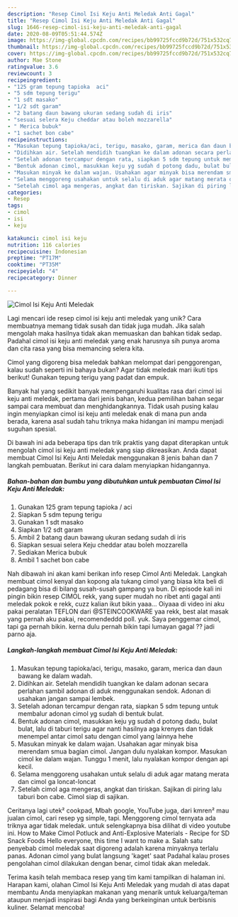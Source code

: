 ```yaml
---
description: "Resep Cimol Isi Keju Anti Meledak Anti Gagal"
title: "Resep Cimol Isi Keju Anti Meledak Anti Gagal"
slug: 1646-resep-cimol-isi-keju-anti-meledak-anti-gagal
date: 2020-08-09T05:51:44.574Z
image: https://img-global.cpcdn.com/recipes/bb99725fccd9b72d/751x532cq70/cimol-isi-keju-anti-meledak-foto-resep-utama.jpg
thumbnail: https://img-global.cpcdn.com/recipes/bb99725fccd9b72d/751x532cq70/cimol-isi-keju-anti-meledak-foto-resep-utama.jpg
cover: https://img-global.cpcdn.com/recipes/bb99725fccd9b72d/751x532cq70/cimol-isi-keju-anti-meledak-foto-resep-utama.jpg
author: Mae Stone
ratingvalue: 3.6
reviewcount: 3
recipeingredient:
- "125 gram tepung tapioka  aci"
- "5 sdm tepung terigu"
- "1 sdt masako"
- "1/2 sdt garam"
- "2 batang daun bawang ukuran sedang sudah di iris"
- "sesuai selera Keju cheddar atau boleh mozzarella"
- " Merica bubuk"
- "1 sachet bon cabe"
recipeinstructions:
- "Masukan tepung tapioka/aci, terigu, masako, garam, merica dan daun bawang ke dalam wadah."
- "Didihkan air. Setelah mendidih tuangkan ke dalam adonan secara perlahan sambil adonan di aduk menggunakan sendok. Adonan di usahakan jangan sampai lembek."
- "Setelah adonan tercampur dengan rata, siapkan 5 sdm tepung untuk membalur adonan cimol yg sudah di bentuk bulat."
- "Bentuk adonan cimol, masukkan keju yg sudah d potong dadu, bulat bulat, lalu di taburi terigu agar nanti hasilnya aga krenyes dan tidak menempel antar cimol satu dengan cimol yang lainnya hehe"
- "Masukan minyak ke dalam wajan. Usahakan agar minyak bisa merendam smua bagian cimol. Jangan dulu nyalakan kompor. Masukan cimol ke dalam wajan. Tunggu 1 menit, lalu nyalakan kompor dengan api kecil."
- "Selama menggoreng usahakan untuk selalu di aduk agar matang merata dan cimol ga loncat-loncat"
- "Setelah cimol aga mengeras, angkat dan tiriskan. Sajikan di piring lalu taburi bon cabe. Cimol siap di sajikan."
categories:
- Resep
tags:
- cimol
- isi
- keju

katakunci: cimol isi keju 
nutrition: 116 calories
recipecuisine: Indonesian
preptime: "PT17M"
cooktime: "PT35M"
recipeyield: "4"
recipecategory: Dinner

---
```



![Cimol Isi Keju Anti Meledak](https://img-global.cpcdn.com/recipes/bb99725fccd9b72d/751x532cq70/cimol-isi-keju-anti-meledak-foto-resep-utama.jpg)

Lagi mencari ide resep cimol isi keju anti meledak yang unik? Cara membuatnya memang tidak susah dan tidak juga mudah. Jika salah mengolah maka hasilnya tidak akan memuaskan dan bahkan tidak sedap. Padahal cimol isi keju anti meledak yang enak harusnya sih punya aroma dan cita rasa yang bisa memancing selera kita.

Cimol yang digoreng bisa meledak bahkan melompat dari penggorengan, kalau sudah seperti ini bahaya bukan? Agar tidak meledak mari ikuti tips berikut! Gunakan tepung terigu yang padat dan empuk.

Banyak hal yang sedikit banyak mempengaruhi kualitas rasa dari cimol isi keju anti meledak, pertama dari jenis bahan, kedua pemilihan bahan segar sampai cara membuat dan menghidangkannya. Tidak usah pusing kalau ingin menyiapkan cimol isi keju anti meledak enak di mana pun anda berada, karena asal sudah tahu triknya maka hidangan ini mampu menjadi suguhan spesial.


Di bawah ini ada beberapa tips dan trik praktis yang dapat diterapkan untuk mengolah cimol isi keju anti meledak yang siap dikreasikan. Anda dapat membuat Cimol Isi Keju Anti Meledak menggunakan 8 jenis bahan dan 7 langkah pembuatan. Berikut ini cara dalam menyiapkan hidangannya.

<!--inarticleads1-->

##### Bahan-bahan dan bumbu yang dibutuhkan untuk pembuatan Cimol Isi Keju Anti Meledak:

1. Gunakan 125 gram tepung tapioka / aci
1. Siapkan 5 sdm tepung terigu
1. Gunakan 1 sdt masako
1. Siapkan 1/2 sdt garam
1. Ambil 2 batang daun bawang ukuran sedang sudah di iris
1. Siapkan sesuai selera Keju cheddar atau boleh mozzarella
1. Sediakan  Merica bubuk
1. Ambil 1 sachet bon cabe


Nah dibawah ini akan kami berikan info resep Cimol Anti Meledak. Langkah membuat cimol kenyal dan kopong ala tukang cimol yang biasa kita beli di pedagang bisa di bilang susah-susah gampang ya bun. Di episode kali ini pingin bikin resep CIMOL rekk, yang super mudah no ribet anti gagal anti meledak pokok e rekk, cuzz kalian ikut bikin yaaa… Oiyaaa di video ini aku pakai peralatan TEFLON dari @STEINCOOKWARE yaa rekk, best alat masak yang pernah aku pakai, recomendeddd poll. yuk. Saya penggemar cimol, tapi ga pernah bikin. kerna dulu pernah bikin tapi lumayan gagal ?? jadi parno aja. 

<!--inarticleads2-->

##### Langkah-langkah membuat Cimol Isi Keju Anti Meledak:

1. Masukan tepung tapioka/aci, terigu, masako, garam, merica dan daun bawang ke dalam wadah.
1. Didihkan air. Setelah mendidih tuangkan ke dalam adonan secara perlahan sambil adonan di aduk menggunakan sendok. Adonan di usahakan jangan sampai lembek.
1. Setelah adonan tercampur dengan rata, siapkan 5 sdm tepung untuk membalur adonan cimol yg sudah di bentuk bulat.
1. Bentuk adonan cimol, masukkan keju yg sudah d potong dadu, bulat bulat, lalu di taburi terigu agar nanti hasilnya aga krenyes dan tidak menempel antar cimol satu dengan cimol yang lainnya hehe
1. Masukan minyak ke dalam wajan. Usahakan agar minyak bisa merendam smua bagian cimol. Jangan dulu nyalakan kompor. Masukan cimol ke dalam wajan. Tunggu 1 menit, lalu nyalakan kompor dengan api kecil.
1. Selama menggoreng usahakan untuk selalu di aduk agar matang merata dan cimol ga loncat-loncat
1. Setelah cimol aga mengeras, angkat dan tiriskan. Sajikan di piring lalu taburi bon cabe. Cimol siap di sajikan.


Ceritanya lagi utek² cookpad, Mbah google, YouTube juga, dari kmren² mau jualan cimol, cari resep yg simple, tapi. Menggoreng cimol ternyata ada triknya agar tidak meledak. untuk selengkapnya bisa dilihat di video youtube ini. How to Make Cimol Potluck and Anti-Explosive Materials - Recipe for SD Snack Foods Hello everyone, this time I want to make a. Salah satu penyebab cimol meledak saat digoreng adalah karena minyaknya terlalu panas. Adonan cimol yang bulat langsung &#39;kaget&#39; saat Padahal kalau proses pengolahan cimol dilakukan dengan benar, cimol tidak akan meledak. 

Terima kasih telah membaca resep yang tim kami tampilkan di halaman ini. Harapan kami, olahan Cimol Isi Keju Anti Meledak yang mudah di atas dapat membantu Anda menyiapkan makanan yang menarik untuk keluarga/teman ataupun menjadi inspirasi bagi Anda yang berkeinginan untuk berbisnis kuliner. Selamat mencoba!
